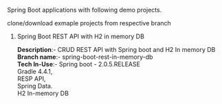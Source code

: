 Spring Boot applications with following demo projects.

clone/download exmaple projects from respective branch

1) Spring Boot REST API with H2 in memory DB

   <b>Description</b>:- CRUD REST API with Spring boot and H2 In memory DB <br>
   <b>Branch name</b>:- spring-boot-rest-in-memory-db <br>
   <b>Tech In-Use</b>:- Spring boot - 2.0.5.RELEASE <br>
                        Gradle 4.4.1,  <br>
                        RESP API, <br>
                        Spring Data. <br>
                        H2 In-memory DB
